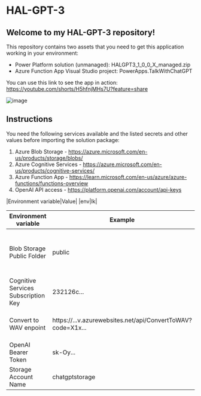 # HAL-GPT-3

## Welcome to my HAL-GPT-3 repository! 

This repository contains two assets that you need to get this application working in your environment:

- Power Platform solution (unmanaged): HALGPT3_1_0_0_X_managed.zip
- Azure Function App Visual Studio project: PowerApps.TalkWithChatGPT

You can use this link to see the app in action: https://youtube.com/shorts/H5hfnjMHs7U?feature=share

![image](https://user-images.githubusercontent.com/10154416/219325525-4fb6f0c0-b8ec-4910-bcc1-ddafd5f04300.png)

## Instructions
You need the following services available and the listed secrets and other values before importing the solution package:

1. Azure Blob Storage - https://azure.microsoft.com/en-us/products/storage/blobs/
2. Azure Cognitive Services - https://azure.microsoft.com/en-us/products/cognitive-services/
3. Azure Function App - https://learn.microsoft.com/en-us/azure/azure-functions/functions-overview
4. OpenAI API access - https://platform.openai.com/account/api-keys

|Environment variable|Value|
|env|lk|


|Environment variable |Example  |Notes |
--- | --- | ---|
|Blob Storage Public Folder|public|You need to create a public folder under your storage account where response from Azure Cognitive Service Text to Speech audio file is stored|
|Cognitive Services Subscription Key|232126c...|Key to access your Cognitive Services API|
|Convert to WAV enpoint|https://...v.azurewebsites.net/api/ConvertToWAV?code=X1x...|The function endpoint of your published PowerApps.TalkWithChatGPT Azure Function App|
|OpenAI Bearer Token|sk-Oy...|Your OpenAI API access key|
|Storage Account Name|chatgptstorage|Storage account name of your Blob Storage|


